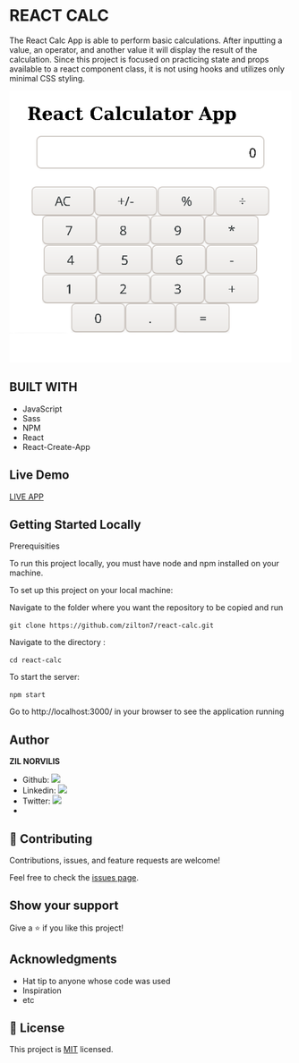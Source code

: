 # REACT CALC

The React Calc App is able to perform basic calculations. After inputting a value, an operator, and another value it will display the result of the calculation.
Since this project is focused on practicing state and props available to a react component class, it is not using hooks and utilizes only minimal CSS styling.

![screenshot](./app_screenshot.png)

## BUILT WITH
- JavaScript
- Sass
- NPM
- React
- React-Create-App

## Live Demo
[LIVE APP](https://react-calc-zil.herokuapp.com/)

## Getting Started Locally
Prerequisities

To run this project locally, you must have node and npm installed on your machine.

To set up this project on your local machine:

Navigate to the folder where you want the repository to be copied and run 

`git clone https://github.com/zilton7/react-calc.git`

Navigate to the directory :

`cd react-calc`

To start the server: 

`npm start`

Go to http://localhost:3000/ in your browser to see the application running


## Author

**ZIL NORVILIS**
- Github: [![](https://img.shields.io/badge/GitHub-100000?style=for-the-badge&logo=github&logoColor=white)](https://github.com/zilton7)
- Linkedin: [![](https://img.shields.io/badge/LinkedIn-0077B5?style=for-the-badge&logo=linkedin&logoColor=white)](https://www.linkedin.com/in/zil-norvilis/)
- Twitter: [![](https://img.shields.io/badge/Twitter-1DA1F2?style=for-the-badge&logo=twitter&logoColor=white)](https://twitter.com/devnor7)
- 
## 🤝 Contributing

Contributions, issues, and feature requests are welcome!

Feel free to check the [issues page](../../issues/).

## Show your support

Give a ⭐️ if you like this project!

## Acknowledgments

- Hat tip to anyone whose code was used
- Inspiration
- etc

## 📝 License

This project is [MIT](./MIT.md) licensed.
